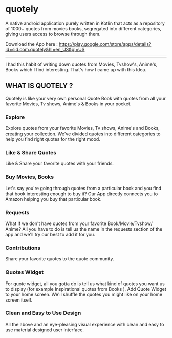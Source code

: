 # quotely
A native android application purely written in Kotlin that acts as a repository of 1000+ quotes from movies books, segregated into different categories, giving users access to browse through them.

Download the App here : https://play.google.com/store/apps/details?id=sid.com.quotely&hl=en_US&gl=US

---

I had this habit of writing down quotes from Movies, Tvshow's, Anime's, Books which I find interesting. That's how I came up with this Idea.

## WHAT IS QUOTELY ?
Quotely is like your very own personal Quote Book with quotes from all your favorite Movies, Tv shows, Anime's & Books in your pocket.

### Explore
Explore quotes from your favorite Movies, Tv shows, Anime's and Books, creating your collection.
We've divided quotes into different categories to help you find right quotes for the right mood.

### Like & Share Quotes
Like & Share your favorite quotes with your friends.

### Buy Movies, Books
Let's say you're going through quotes from a particular book and you find that book interesting enough to buy it?
Our App directly connects you to Amazon helping you buy that particular book.

### Requests
What If we don't have quotes from your favorite Book/Movie/Tvshow/ Anime?
All you have to do is tell us the name in the requests section of the app and we'll try our best to add it for you.

### Contributions
Share your favorite quotes to the quote community.

### Quotes Widget
For quote widget, all you gotta do is tell us what kind of quotes you want us to display (for example Inspirational quotes from Books ), Add Quote Widget to your home screen.
We'll shuffle the quotes you might like on your home screen itself.

### Clean and Easy to Use Design
All the above and an eye-pleasing visual experience with clean and easy to use material designed user interface.
